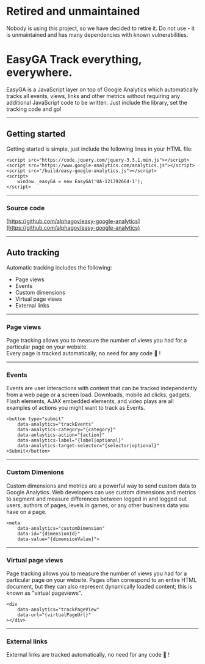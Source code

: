 # Retired and unmaintained

Nobody is using this project, so we have decided to retire it. Do not use - it is unmaintained and has many dependencies with known vulnerabilities.

# EasyGA Track everything, everywhere.

EasyGA is a JavaScript layer on top of Google Analytics which automatically tracks all events, views, links and other metrics without requiring any additional JavaScript code to be written. Just include the library, set the tracking code and go!

---

## Getting started

Getting started is simple, just include the following lines in your HTML file:

    <script src="https://code.jquery.com/jquery-3.3.1.min.js"></script>
    <script src="https://www.google-analytics.com/analytics.js"></script>
    <script src="/build/easy-google-analytics.js"></script>
    <script>
        window._easyGA = new EasyGA('UA-121792664-1');
    </script> 
    
---

### Source code

[https://github.com/alphagov/easy-google-analytics](https://github.com/alphagov/easy-google-analytics)

---

## Auto tracking

Automatic tracking includes the following:

*   Page views
*   Events
*   Custom dimensions
*   Virtual page views
*   External links

---

### Page views

Page tracking allows you to measure the number of views you had for a particular page on your website.  
Every page is tracked automatically, no need for any code 🎉 !

---

### Events

Events are user interactions with content that can be tracked independently from a web page or a screen load. Downloads, mobile ad clicks, gadgets, Flash elements, AJAX embedded elements, and video plays are all examples of actions you might want to track as Events.

    <button type="submit" 
        data-analytics="trackEvents" 
        data-analytics-category="{category}"
        data-anlaytics-action="{action}"
        data-analytics-label="{label|optional}"
        data-analytics-target-selector="{selector|optional}"
    >Submit</button> 
        
---

### Custom Dimenions

Custom dimensions and metrics are a powerful way to send custom data to Google Analytics. Web developers can use custom dimensions and metrics to segment and measure differences between logged in and logged out users, authors of pages, levels in games, or any other business data you have on a page.

    <meta 
        data-analytics="customDimension" 
        data-id="{dimensionId}"
        data-value="{dimensionValue}"> 
        

---

### Virtual page views

Page tracking allows you to measure the number of views you had for a particular page on your website. Pages often correspond to an entire HTML document, but they can also represent dynamically loaded content; this is known as "virtual pageviews".

    <div 
        data-analytics="trackPageView" 
        data-url="{virtualPageUrl}" 
    ></div> 
        
---

### External links

External links are tracked automatically, no need for any code 🎉 !
